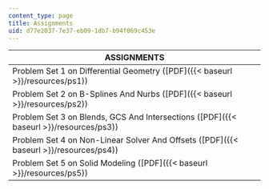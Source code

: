 ```yaml
---
content_type: page
title: Assignments
uid: d77e2037-7e37-eb09-1db7-b94f069c453e
---
```


| ASSIGNMENTS |
| --- |
| Problem Set 1 on Differential Geometry ([PDF]({{< baseurl >}}/resources/ps1)) |
| Problem Set 2 on B-Splines And Nurbs ([PDF]({{< baseurl >}}/resources/ps2)) |
| Problem Set 3 on Blends, GCS And Intersections ([PDF]({{< baseurl >}}/resources/ps3)) |
| Problem Set 4 on Non-Linear Solver And Offsets ([PDF]({{< baseurl >}}/resources/ps4)) |
| Problem Set 5 on Solid Modeling ([PDF]({{< baseurl >}}/resources/ps5))